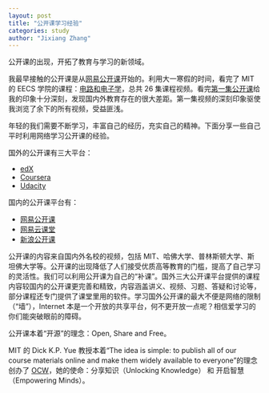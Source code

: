 ```yaml
---
layout: post
title: "公开课学习经验"
categories: study
author: "Jixiang Zhang"
---
```


公开课的出现，开拓了教育与学习的新领域。

我最早接触的公开课是从[网易公开课](https://open.163.com/)开始的。利用大一寒假的时间，看完了 MIT 的 EECS 学院的课程：[电路和电子学](http://open.163.com/special/opencourse/circuits.html)，总共 26 集课程视频。看完[第一集公开课](http://open.163.com/movie/2007/8/F/Q/M7A8MMH3M_M7A8O2HFQ.html)给我的印象十分深刻，发现国内外教育存在的很大差距。第一集视频的深刻印象驱使我浏览了余下的所有视频，受益匪浅。

年轻的我们需要不断学习，丰富自己的经历，充实自己的精神。下面分享一些自己平时利用网络学习公开课的经验。

国外的公开课有三大平台：
- [edX](https://www.edx.org/)
- [Coursera](https://www.coursera.org/)
- [Udacity](https://www.udacity.com/)

国内的公开课平台有：
- [网易公开课](https://open.163.com/)
- [网易云课堂](http://study.163.com)
- [新浪公开课](http://open.sina.com.cn/)

公开课的内容来自国内外名校的视频，包括 MIT、哈佛大学、普林斯顿大学、斯坦佛大学等。公开课的出现降低了人们接受优质高等教育的门槛，提高了自己学习的灵活性。我们可以利用公开课为自己的“补课”。国外三大公开课平台提供的课程内容较国内的公开课更完善和精致，内容涵盖讲义、视频、习题、答疑和讨论等，部分课程还专门提供了课堂里用的软件。学习国外公开课的最大不便是网络的限制（“墙”），Internet 本是一个开放的共享平台，何不更开放一点呢？相信爱学习的你们能突破眼前的障碍。

公开课本着“开源”的理念：Open, Share and Free。

MIT 的 Dick K.P. Yue 教授本着“The idea is simple: to publish all of our course materials online and make them widely available to everyone”的理念创办了 [OCW](https://ocw.mit.edu/index.htm)，她的使命：分享知识（Unlocking Knowledge） 和 开启智慧（Empowering Minds）。
